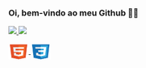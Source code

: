 ### Oi, bem-vindo ao meu Github 👨‍💻 
 <div>
   <a href="https://github.com/henrique-leandro">
   <img height="180em" src="https://github-readme-stats.vercel.app/api?username=henrique-leandro&show_icons=true&theme=dracula&include_all_commits=true&count_private=true"/>
   <img height="170em" src="https://github-readme-stats.vercel.app/api/top-langs/?username=henrique-leandro&layout=compact&langs_count=7&theme=dracula"/>
 </div>
<div style="display: inline_block"><br>
  <img align="center" alt="henrique-HTML" height="30" width="40" src="https://raw.githubusercontent.com/devicons/devicon/master/icons/html5/html5-original.svg">
  <img align="center" alt="henrique-CSS" height="30" width="40" src="https://raw.githubusercontent.com/devicons/devicon/master/icons/css3/css3-original.svg">
</div>
 <!--
**henrique-leandro/henrique-leandro** is a ✨ _special_ ✨ repository because its `README.md` (this file) appears on your GitHub profile.

Here are some ideas to get you started:

- 🔭 I’m currently working on ...
- 🌱 I’m currently learning ...
- 👯 I’m looking to collaborate on ...
- 🤔 I’m looking for help with ...
- 💬 Ask me about ...
- 📫 How to reach me: ...
- 😄 Pronouns: ...
- ⚡ Fun fact: ...
<img src=" https://upload.wikimedia.org/wikipedia/commons/3/38/HTML5_Badge.svg " width="50px">
-->

